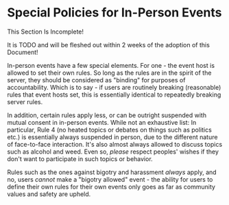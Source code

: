 # Special Policies for In-Person Events

<div class="warning">
This Section Is Incomplete! 

It is TODO and will be fleshed out within 2 weeks of the adoption of this Document!
</div>

In-person events have a few special elements. For one - the event host is allowed to set their own rules. So long as the rules are in the spirit of the server, they should be considered as "binding" for purposes of accountability. Which is to say - if users are routinely breaking (reasonable) rules that event hosts set, this is essentially identical to repeatedly breaking server rules.

In addition, certain rules apply less, or can be outright suspended with mutual consent in in-person events. While not an exhaustive list: In particular, Rule 4 (no heated topics or debates on things such as politics etc.) is essentially always suspended in person, due to the different nature of face-to-face interaction. It's also almost always allowed to discuss topics such as alcohol and weed. Even so, *please* respect peoples' wishes if they don't want to participate in such topics or behavior. 

Rules such as the ones against bigotry and harassment *always* apply, and no, users *cannot* make a "bigotry allowed" event - the ability for users to define their own rules for their own events only goes as far as community values and safety are upheld.

